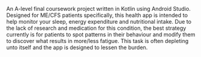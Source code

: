 An A-level final coursework project written in Kotlin using Android Studio. Designed for ME/CFS patients specifically, this health app is intended to help monitor your sleep, energy expenditure and nutritional intake. Due to the lack of research and medication for this condition, the best strategy currently is for patients to spot patterns in their behaviour and modify them to discover what results in more/less fatigue. This task is often depleting unto itself and the app is designed to lessen the burden.
